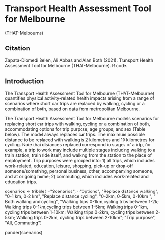 # Transport Health Assessment Tool for Melbourne 
(THAT-Melbourne)

## Citation

Zapata-Diomedi Belen, Ali Abbas and Alan Both (2021). Transport Health Assessment Tool for Melbourne (THAT-Melbourne). R code.

## Introduction 

The Transport Health Assessment Tool for Melbourne (THAT-Melbourne) quantifies physical activity-related health impacts arising from a range of scenarios where short car trips are replaced by walking, cycling or a combination of both, based on data from metropolitan Melbourne.

The Transport Health Assessment Tool for Melbourne models scenarios for replacing short car trips with walking, cycling or a combination of both, accommodating options for trip purpose; age groups; and sex (Table below). The model always replaces car trips. The maximum possible distance to be replaced with walking is 2 kilometres and 10 kilometres for cycling. Note that distances replaced correspond to stages of a trip, for example, a trip to work may include multiple stages including walking to a train station, train ride itself, and walking from the station to the place of employment. Trip purposes were grouped into: 1) all trips, which includes work-related, education, leisure, shopping, pick-up or drop-off someone/something, personal business, other, accompanying someone, and at or going home; 2) commuting, which includes work-related and education trips.



scenarios <- tribble(
  ~"Scenarios", ~"Options",
"Replace distance walking", "0-1 km, 0-2 km", 
"Replace distance cycling", "0-2km, 0-5km, 0-10km ",
" Both walking and cycling", "Walking trips 0-1km,cycling trips between 1-2k; 
Walking trips 0-1km,cycling trips between 1-5km; 
Walking trips 0-1km, cycling trips between 1-10km; 
Walking trips 0-2km, cycling trips between 2-5km;
Walking trips 0-2km, cycling trips between 2-10km";
"Trip purpose", "All, Commuting")

pander(scenarios)
